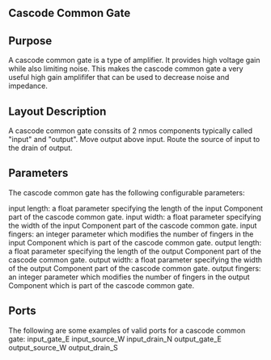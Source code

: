 ## Cascode Common Gate

## Purpose

A cascode common gate is a type of amplifier. It provides high voltage gain while also limiting noise. This makes the cascode common gate a very useful high gain amplififer that can be used to decrease noise and impedance.

## Layout Description

A cascode common gate conssits of 2 nmos components typically called "input" and "output". Move output above input. Route the source of input to the drain of output.

## Parameters

The cascode common gate has the following configurable parameters:

input length: a float parameter specifying the length of the input Component part of the cascode common gate.
input width: a float parameter specifying the width of the input Component part of the cascode common gate.
input fingers: an integer parameter which modifies the number of fingers in the input Component which is part of the cascode common gate.
output length: a float parameter specifying the length of the output Component part of the cascode common gate.
output width: a float parameter specifying the width of the output Component part of the cascode common gate.
output fingers: an integer parameter which modifies the number of fingers in the output Component which is part of the cascode common gate.

## Ports

The following are some examples of valid ports for a cascode common gate:
input_gate_E
input_source_W
input_drain_N
output_gate_E
output_source_W
output_drain_S